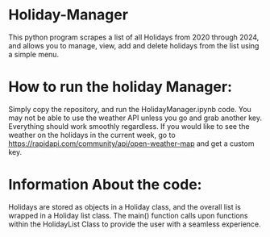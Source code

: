 # Holiday-Manager

This python program scrapes a list of all Holidays from 2020 through 2024, and allows you to manage, view, add and delete holidays from the list using a simple menu.

# How to run the holiday Manager:

Simply copy the repository, and run the HolidayManager.ipynb code. You may not be able to use the weather API unless you
go and grab another key. Everything should work smoothly regardless. If you would like to see the weather on the holidays
in the current week, go to https://rapidapi.com/community/api/open-weather-map and get a custom key.

# Information About the code:

Holidays are stored as objects in a Holiday class, and the overall list is wrapped in a Holiday list class. The main() function calls upon functions within the HolidayList Class to provide the user with a seamless experience.
